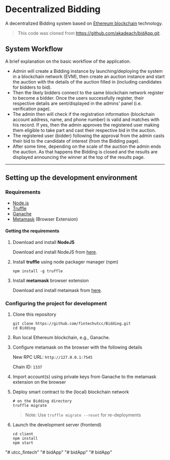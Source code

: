 # Decentralized Bidding 

A decentralized Bidding system based on [Ethereum blockchain](https://ethereum.org/dapps/) technology.

> This code was cloned from https://github.com/akadeach/bidApp.git.

## System Workflow

A brief explanation on the basic workflow of the application.

- Admin will create a Bidding instance by launching/deploying the system in a blockchain network (EVM), then create an auction instance and start the auction with the details of the auction filled in (including candidates for bidders to bid).
- Then the likely bidders connect to the same blockchain network register to become a bidder. Once the users successfully register, their respective details are sent/displayed in the admins' panel (i.e. verification page).
- The admin then will check if the registration information (blockchain account address, name, and phone number) is valid and matches with his record. If yes, then the admin approves the registered user making them eligible to take part and cast their respective bid in the auction.
- The registered user (bidder) following the approval from the admin casts their bid to the candidate of interest (from the Bidding page).
- After some time, depending on the scale of the auction the admin ends the auction. As that happens the Bidding is closed and the results are displayed announcing the winner at the top of the results page.

---

## Setting up the development environment

### Requirements

- [Node.js](https://nodejs.org)
- [Truffle](https://www.trufflesuite.com/truffle)
- [Ganache](https://github.com/trufflesuite/ganache)
- [Metamask](https://metamask.io/) (Browser Extension)

#### Getting the requirements

1. Download and install **NodeJS**

   Download and install NodeJS from [here](https://nodejs.org/en/download/ "Go to official NodeJS download page.").

1. Install **truffle** using node packager manager (npm)

   ```shell
   npm install -g truffle
   ```

1. Install **metamask** browser extension

   Download and install metamask from [here](https://metamask.io/download "Go to official metamask download page.").

### Configuring the project for development

1. Clone this repository

   ```shell
   git clone https://github.com/fintechutcc/Bidding.git
   cd Bidding
   ```

2. Run local Ethereum blockchain, e.g., Ganache.

3. Configure metamask on the browser with the following details

   New RPC URL: `http://127.0.0.1:7545` 

   Chain ID: `1337`

4. Import account(s) using private keys from Ganache to the metamask extension on the browser

5. Deploy smart contract to the (local) blockchain network

   ```shell
   # on the Bidding directory
   truffle migrate
   ```

   > Note: Use `truffle migrate --reset` for re-deployments

6. Launch the development server (frontend)

   ```shell
   cd client
   npm install
   npm start
   ```
"# utcc_fintech" 
"# bidApp" 
"# bidApp" 
"# bidApp" 
